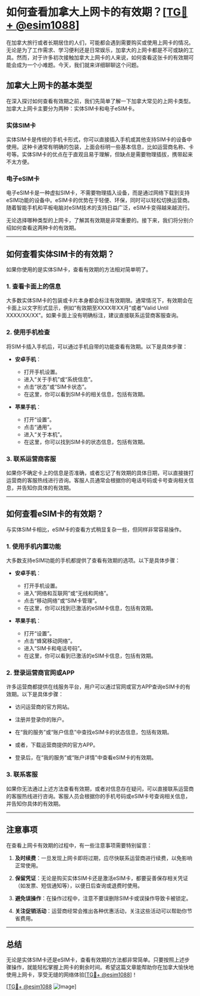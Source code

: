 # 如何查看加拿大上网卡的有效期？[[TG💪+ @esim1088](https://t.me/s/esim1088)]

在加拿大旅行或者长期居住的人们，可能都会遇到需要购买或使用上网卡的情况。无论是为了工作需求、学习便利还是日常娱乐，加拿大的上网卡都是不可或缺的工具。然而，对于许多初次接触加拿大上网卡的人来说，如何查看这张卡的有效期可能会成为一个小难题。今天，我们就来详细聊聊这个问题。

## 加拿大上网卡的基本类型

在深入探讨如何查看有效期之前，我们先简单了解一下加拿大常见的上网卡类型。加拿大上网卡主要分为两种：实体SIM卡和电子eSIM卡。

### 实体SIM卡

实体SIM卡是传统的手机卡形式，你可以直接插入手机或其他支持SIM卡的设备中使用。这种卡通常有明确的包装，上面会标明一些基本信息，比如运营商名称、卡号等。实体SIM卡的优点在于直观且易于理解，但缺点是需要物理插拔，携带起来不太方便。

### 电子eSIM卡

电子eSIM卡是一种虚拟SIM卡，不需要物理插入设备，而是通过网络下载到支持eSIM功能的设备中。eSIM卡的优势在于轻便、环保，同时可以轻松切换运营商。随着智能手机和平板电脑对eSIM技术的支持日益广泛，eSIM卡变得越来越流行。

无论选择哪种类型的上网卡，了解其有效期是非常重要的。接下来，我们将分别介绍如何查看这两种卡的有效期。

---

## 如何查看实体SIM卡的有效期？

如果你使用的是实体SIM卡，查看有效期的方法相对简单明了。

### 1. 查看卡面上的信息

大多数实体SIM卡的包装或卡片本身都会标注有效期限。通常情况下，有效期会在卡面上以文字形式显示，例如“有效期至XXXX年XX月”或者“Valid Until XXXX/XX/XX”。如果卡面上没有明确标注，建议直接联系运营商客服查询。

### 2. 使用手机检查

将SIM卡插入手机后，可以通过手机自带的功能查看有效期。以下是具体步骤：

- **安卓手机**：
  - 打开手机设置。
  - 进入“关于手机”或“系统信息”。
  - 点击“状态”或“SIM卡状态”。
  - 在这里，你可以看到SIM卡的相关信息，包括有效期。

- **苹果手机**：
  - 打开“设置”。
  - 点击“通用”。
  - 进入“关于本机”。
  - 在这里，你可以找到SIM卡的状态信息，包括有效期。

### 3. 联系运营商客服

如果你不确定卡上的信息是否准确，或者忘记了有效期的具体日期，可以直接拨打运营商的客服热线进行咨询。客服人员通常会根据你的电话号码或卡号查询相关信息，并告知你具体的有效期。

---

## 如何查看eSIM卡的有效期？

与实体SIM卡相比，eSIM卡的查看方式稍显复杂一些，但同样非常容易操作。

### 1. 使用手机内置功能

大多数支持eSIM功能的手机都提供了查看有效期的选项。以下是具体步骤：

- **安卓手机**：
  - 打开手机设置。
  - 进入“网络和互联网”或“无线和网络”。
  - 点击“移动网络”或“SIM卡管理”。
  - 在这里，你可以找到已激活的eSIM卡信息，包括有效期。

- **苹果手机**：
  - 打开“设置”。
  - 点击“蜂窝移动网络”。
  - 进入“SIM卡和电话号码”。
  - 在这里，你可以看到已激活的eSIM卡信息，包括有效期。

### 2. 登录运营商官网或APP

许多运营商都提供在线服务平台，用户可以通过官网或官方APP查询eSIM卡的有效期。以下是具体步骤：

- 访问运营商的官方网站。
- 注册并登录你的账户。
- 在“我的服务”或“账户信息”中查找eSIM卡的状态信息，包括有效期。

- 或者，下载运营商提供的官方APP。
- 登录后，在“我的服务”或“账户详情”中查看eSIM卡的有效期。

### 3. 联系客服

如果你无法通过上述方法查看有效期，或者对信息存在疑问，可以直接联系运营商的客服热线进行咨询。客服人员会根据你的手机号码或eSIM卡号查询相关信息，并告知你具体的有效期。

---

## 注意事项

在查看上网卡有效期的过程中，有一些注意事项需要特别留意：

1. **及时续费**：一旦发现上网卡即将过期，应尽快联系运营商进行续费，以免影响正常使用。

2. **保留凭证**：无论是购买实体SIM卡还是激活eSIM卡，都要妥善保存相关凭证（如发票、短信通知等），以便日后查询或退费时使用。

3. **避免误操作**：在操作过程中，注意不要误删除SIM卡或误操作导致卡被锁定。

4. **关注促销活动**：运营商经常会推出各种优惠活动，关注这些活动可以帮助你节省费用。

---

## 总结

无论是实体SIM卡还是eSIM卡，查看有效期的方法都非常简单。只要按照上述步骤操作，就能轻松掌握上网卡的剩余时间。希望这篇文章能帮助你在加拿大愉快地使用上网卡，享受无缝的网络体验[[TG💪+ @esim1088](https://t.me/s/esim1088)]！

[[TG💪+ @esim1088](https://t.me/s/esim1088) ![Image](https://i.postimg.cc/4NQfJmqS/Snipaste-2025-05-13-00-14-12.png)]